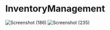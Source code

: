 # InventoryManagement

![Screenshot (186)](https://github.com/user-attachments/assets/ac1428a0-adce-46bc-b41b-391e99514eee)
![Screenshot (235)](https://github.com/user-attachments/assets/823ecfc2-157a-40db-a5ba-fe6b2fc7b2a1)
